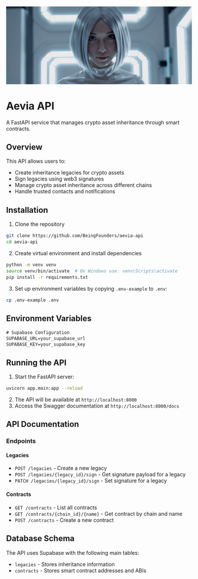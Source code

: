 <p align="center">
  <img src="aevia.png" alt="Aevia Logo"/>
</p>

# Aevia API

A FastAPI service that manages crypto asset inheritance through smart contracts.

## Overview

This API allows users to:
- Create inheritance legacies for crypto assets
- Sign legacies using web3 signatures
- Manage crypto asset inheritance across different chains
- Handle trusted contacts and notifications

## Installation

1. Clone the repository
```bash
git clone https://github.com/BeingFounders/aevia-api
cd aevia-api
```

2. Create virtual environment and install dependencies
```bash
python -m venv venv
source venv/bin/activate  # On Windows use: venv\Scripts\activate
pip install -r requirements.txt
```

3. Set up environment variables by copying `.env-example` to `.env`:
```bash
cp .env-example .env
```

## Environment Variables

```env
# Supabase Configuration
SUPABASE_URL=your_supabase_url
SUPABASE_KEY=your_supabase_key
```

## Running the API

1. Start the FastAPI server:
```bash
uvicorn app.main:app --reload
```

2. The API will be available at `http://localhost:8000`
3. Access the Swagger documentation at `http://localhost:8000/docs`

## API Documentation

### Endpoints

#### Legacies
- `POST /legacies` - Create a new legacy
- `POST /legacies/{legacy_id}/sign` - Get signature payload for a legacy
- `PATCH /legacies/{legacy_id}/sign` - Set signature for a legacy

#### Contracts
- `GET /contracts` - List all contracts
- `GET /contracts/{chain_id}/{name}` - Get contract by chain and name
- `POST /contracts` - Create a new contract

## Database Schema

The API uses Supabase with the following main tables:
- `legacies` - Stores inheritance information
- `contracts` - Stores smart contract addresses and ABIs